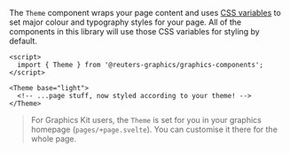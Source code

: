 The `Theme` component wraps your page content and uses [CSS variables](../?path=/docs/scss-css-variables--page) to set major colour and typography styles for your page. All of the components in this library will use those CSS variables for styling by default.

```svelte
<script>
  import { Theme } from '@reuters-graphics/graphics-components';
</script>

<Theme base="light">
  <!-- ...page stuff, now styled according to your theme! -->
</Theme>
```

> For Graphics Kit users, the `Theme` is set for you in your graphics homepage (`pages/+page.svelte`). You can customise it there for the whole page.
